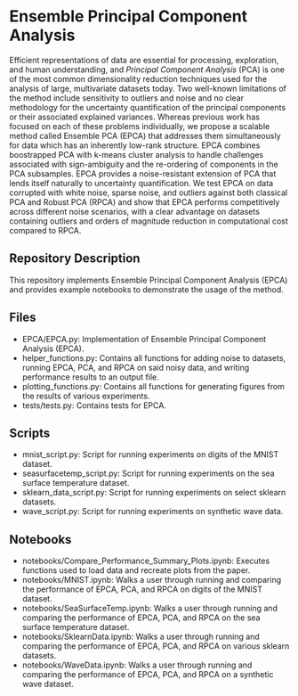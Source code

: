 # Ensemble Principal Component Analysis
Efficient representations of data are essential for processing, exploration, and human understanding, and _Principal Component Analysis_ (PCA) is one of the most common dimensionality reduction techniques used for the analysis of large, multivariate datasets today. Two well-known limitations of the method include sensitivity to outliers and noise and no clear methodology for the uncertainty quantification of the principal components or their associated explained variances. Whereas previous work has focused on each of these problems individually, we propose a scalable method called Ensemble PCA (EPCA) that addresses them simultaneously for data which has an inherently low-rank structure. EPCA combines boostrapped PCA with k-means cluster analysis to handle challenges associated with sign-ambiguity and the re-ordering of components in the PCA subsamples. EPCA provides a noise-resistant extension of PCA that lends itself naturally to uncertainty quantification. We test EPCA on data corrupted with white noise, sparse noise, and outliers against both classical PCA and Robust PCA (RPCA) and show that EPCA performs competitively across different noise scenarios, with a clear advantage on datasets containing outliers and orders of magnitude reduction in computational cost compared to RPCA.

## Repository Description 
This repository implements Ensemble Principal Component Analysis (EPCA) and provides example notebooks to demonstrate the usage of the method. 

## Files 
* EPCA/EPCA.py: Implementation of Ensemble Principal Component Analysis (EPCA).
* helper_functions.py: Contains all functions for adding noise to datasets, running EPCA, PCA, and RPCA on said noisy data, and writing performance results to an output file.
* plotting_functions.py: Contains all functions for generating figures from the results of various experiments.
* tests/tests.py: Contains tests for EPCA.

## Scripts
* mnist_script.py: Script for running experiments on digits of the MNIST dataset.
* seasurfacetemp_script.py: Script for running experiments on the sea surface temperature dataset.
* sklearn_data_script.py: Script for running experiments on select sklearn datasets.
* wave_script.py: Script for running experiments on synthetic wave data.


## Notebooks
* notebooks/Compare_Performance_Summary_Plots.ipynb: Executes functions used to load data and recreate plots from the paper. 
* notebooks/MNIST.ipynb: Walks a user through running and comparing the performance of EPCA, PCA, and RPCA on digits of the MNIST dataset.
* notebooks/SeaSurfaceTemp.ipynb: Walks a user through running and comparing the performance of EPCA, PCA, and RPCA on the sea surface temperature dataset.
* notebooks/SklearnData.ipynb: Walks a user through running and comparing the performance of EPCA, PCA, and RPCA on various sklearn datasets.
* notebooks/WaveData.ipynb: Walks a user through running and comparing the performance of EPCA, PCA, and RPCA on a synthetic wave dataset.
